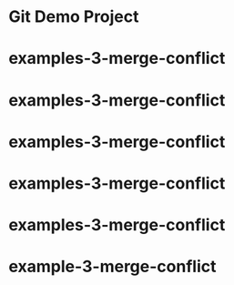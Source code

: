 # Git Demo Project
# examples-3-merge-conflict
# examples-3-merge-conflict
# examples-3-merge-conflict
# examples-3-merge-conflict
# examples-3-merge-conflict
# example-3-merge-conflict
